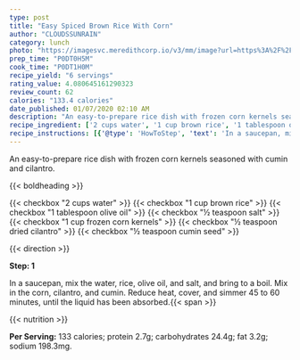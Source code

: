 ```yaml
---
type: post
title: "Easy Spiced Brown Rice With Corn"
author: "CLOUDSSUNRAIN"
category: lunch
photo: "https://imagesvc.meredithcorp.io/v3/mm/image?url=https%3A%2F%2Fimages.media-allrecipes.com%2Fuserphotos%2F259781.jpg"
prep_time: "P0DT0H5M"
cook_time: "P0DT1H0M"
recipe_yield: "6 servings"
rating_value: 4.080645161290323
review_count: 62
calories: "133.4 calories"
date_published: 01/07/2020 02:10 AM
description: "An easy-to-prepare rice dish with frozen corn kernels seasoned with cumin and cilantro."
recipe_ingredient: ['2 cups water', '1 cup brown rice', '1 tablespoon olive oil', '½ teaspoon salt', '1 cup frozen corn kernels', '½ teaspoon dried cilantro', '½ teaspoon cumin seed']
recipe_instructions: [{'@type': 'HowToStep', 'text': 'In a saucepan, mix the water, rice, olive oil, and salt, and bring to a boil. Mix in the corn, cilantro, and cumin. Reduce heat, cover, and simmer 45 to 60 minutes, until the liquid has been absorbed.\n'}]
---
```


An easy-to-prepare rice dish with frozen corn kernels seasoned with cumin and cilantro. 

{{< boldheading >}}

{{< checkbox "2 cups water" >}}
{{< checkbox "1 cup brown rice" >}}
{{< checkbox "1 tablespoon olive oil" >}}
{{< checkbox "½ teaspoon salt" >}}
{{< checkbox "1 cup frozen corn kernels" >}}
{{< checkbox "½ teaspoon dried cilantro" >}}
{{< checkbox "½ teaspoon cumin seed" >}}


{{< direction >}}

**Step: 1**

In a saucepan, mix the water, rice, olive oil, and salt, and bring to a boil. Mix in the corn, cilantro, and cumin. Reduce heat, cover, and simmer 45 to 60 minutes, until the liquid has been absorbed.{{< span >}}

{{< nutrition >}}

**Per Serving:** 133 calories; protein 2.7g; carbohydrates 24.4g; fat 3.2g; sodium 198.3mg.
